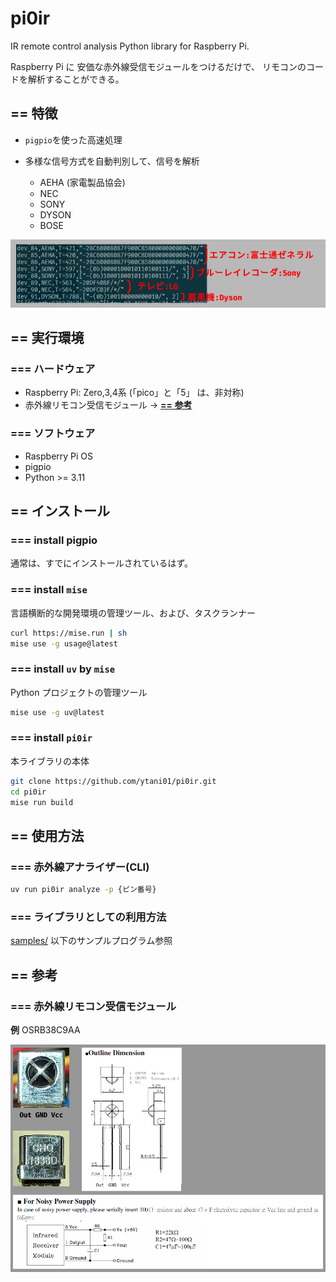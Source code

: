 # pi0ir

IR remote control analysis Python library for Raspberry Pi.

Raspberry Pi に
安価な赤外線受信モジュールをつけるだけで、
リモコンのコードを解析することができる。


## == 特徴

- ``pigpio``を使った高速処理

- 多様な信号方式を自動判別して、信号を解析
  - AEHA (家電製品協会)
  - NEC
  - SONY
  - DYSON
  - BOSE

![](docs/demo1.png)


## == 実行環境

### === ハードウェア

- Raspberry Pi: Zero,3,4系 (「pico」と「5」 は、非対称)
- 赤外線リモコン受信モジュール -> [**== 参考**](#references)


### === ソフトウェア

- Raspberry Pi OS
- pigpio
- Python >= 3.11


## == インストール

### === install pigpio

通常は、すでにインストールされているはず。


### === install `mise`

言語横断的な開発環境の管理ツール、および、タスクランナー

``` bash
curl https://mise.run | sh
mise use -g usage@latest
```


### === install `uv` by `mise`

Python プロジェクトの管理ツール

``` bash
mise use -g uv@latest
```


### === install `pi0ir`

本ライブラリの本体

``` bash
git clone https://github.com/ytani01/pi0ir.git
cd pi0ir
mise run build
```


## == 使用方法

### === 赤外線アナライザー(CLI)

``` bash
uv run pi0ir analyze -p {ピン番号}
```


### === ライブラリとしての利用方法

[samples/](samples/) 以下のサンプルプログラム参照


## == 参考 <a id="references"></a>

### === 赤外線リモコン受信モジュール

**例** OSRB38C9AA

![赤外線リモコン受信モジュール](docs/OSRB38C9AA.png)
